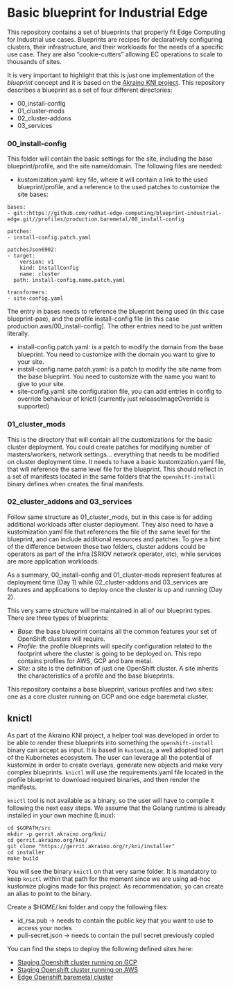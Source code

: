 # Basic blueprint for Industrial Edge

This repository contains a set of blueprints that properly fit Edge Computing for Industrial use cases. Blueprints are recipes for declaratively configuring clusters, their infrastructure, and their workloads for the needs of a specific use case. They are also “cookie-cutters” allowing EC operations to scale to thousands of sites.

It is very important to highlight that this is _just_ one implementation of the *blueprint* concept and it is based on the [Akraino KNI project](https://wiki.akraino.org/display/AK/Kubernetes-Native+Infrastructure+%28KNI%29+Blueprint+Family). This repository describes a blueprint as a set of four different directories:

- 00_install-config
- 01_cluster-mods
- 02_cluster-addons
- 03_services

### 00_install-config

This folder will contain the basic settings for the site, including the base blueprint/profile, and the site name/domain. The following files are needed:

- kustomization.yaml: key file, where it will contain a link to the used blueprint/profile, and a reference to the used patches to customize the site bases:

```
bases:
- git::https://github.com/redhat-edge-computing/blueprint-industrial-edge.git//profiles/production.baremetal/00_install-config

patches:
- install-config.patch.yaml

patchesJson6902:
- target:
    version: v1
    kind: InstallConfig
    name: cluster
  path: install-config.name.patch.yaml

transformers:
- site-config.yaml
```

The entry in bases needs to reference the blueprint being used (in this case blueprint-pae), and the profile install-config file (in this case production.aws/00_install-config). The other entries need to be just written literally.

- install-config.patch.yaml: is a patch to modify the domain from the base blueprint. You need to customize with the domain you want to give to your site.
- install-config.name.patch.yaml: is a patch to modify the site name from the base blueprint. You need to customize with the name you want to give to your site.
- site-config.yaml: site configuration file, you can add entries in config to override behaviour of knictl (currently just releaseImageOverride is supported)


### 01_cluster_mods

This is the directory that will contain all the customizations for the basic cluster deployment. You could create patches for modifying number of masters/workers, network settings... everything that needs to be modified on cluster deployment time. It needs to have a basic kustomization.yaml file, that will reference the same level file for the blueprint. This should reflect in a set of manifests located in the same folders that the `openshift-install` binary defines when creates the final manifests.


### 02_cluster_addons and 03_services

Follow same structure as 01_cluster_mods, but in this case is for adding additional workloads after cluster deployment. They also need to have a kustomization.yaml file that references the file of the same level for the blueprint, and can include additional resources and patches. To give a hint of the difference between these two folders, cluster addons could be operators as part of the infra (SRIOV network operator, etc), while services are more application workloads.

As a summary, 00_install-config and 01_cluster-mods represent features at deployment time (Day 1) while 02_cluster-addons and 03_services are features and applications to deploy once the cluster is up and running (Day 2).


This very same structure will be maintained in all of our blueprint types. There are three types of blueprints:

+ *Base:* the base blueprint contains all the common features your set of OpenShift clusters will require.
+ *Profile:* the profile blueprints will specify configuration related to the footprint where the cluster is going to be deployed on. This repo contains profiles for AWS, GCP and bare metal.
+ *Site:* a site is the definition of just one OpenShift cluster. A site inherits the characteristics of a profile and the base blueprints. 

This repository contains a base blueprint, various profiles and two sites: one as a core cluster running on GCP and one edge baremetal cluster.

## knictl

As part of the Akraino KNI project, a helper tool was developed in order to be able to render these blueprints into something the `openshift-install` binary can accept as input. It is based in `kustomize`, a well adopted tool part of the Kubernetes ecosystem. The user can leverage all the potential of kustomize in order to create overlays, generate new objects and make very complex blueprints. `knictl` will use the requirements.yaml file located in the profile blueprint to download required binaries, and then render the manifests.

`knictl` tool is not available as a binary, so the user will have to compile it following the next easy steps. We assume that the Golang runtime is already installed in your own machine (Linux):

```
cd $GOPATH/src
mkdir -p gerrit.akraino.org/kni/
cd gerrit.akraino.org/kni/
git clone "https://gerrit.akraino.org/r/kni/installer"
cd installer
make build
```

You will see the binary `knictl` on that very same folder. It is mandatory to keep `knictl` within that path for the moment since we are using ad-hoc kustomize plugins made for this project. As recommendation, yo can create an alias to point to the binary. 

Create a $HOME/.kni folder and copy the following files:

- id_rsa.pub → needs to contain the public key that you want to use to access your nodes
- pull-secret.json → needs to contain the pull secret previously copied

You can find the steps to deploy the following defined sites here:

- [Staging Openshift cluster running on GCP](sites/staging-edge.gcp.devcluster.openshift.com/README.md)
- [Staging Openshift cluster running on AWS](sites/staging-edge.devcluster.openshift.com/README.md)
- [Edge Openshift baremetal cluster](sites/mvp.edge.industrial/README.md)
